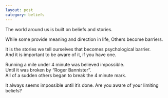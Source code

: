 ```yaml
---
layout: post
category: beliefs
---
```


The world around us is built on beliefs and stories.

While some provide meaning and direction in life, Others become barriers.

It is the stories we tell ourselves that becomes psychological barrier. <br>
And it is important to be aware of it, if you have one.

Running a mile under 4 minute was believed impossible. <br>
Until it was broken by “Roger Bannister”. <br>
All of a sudden others began to break the 4 minute mark.

It always seems impossible until it’s done.
Are you aware of your limiting beliefs?